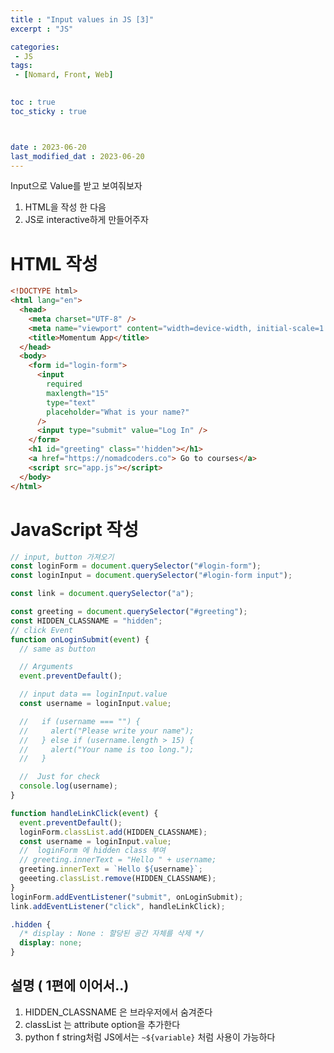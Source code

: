 ```yaml
---
title : "Input values in JS [3]"
excerpt : "JS"

categories: 
 - JS
tags: 
 - [Nomard, Front, Web]

 
toc : true
toc_sticky : true



date : 2023-06-20
last_modified_dat : 2023-06-20
---
```

<div class='notice--info' markdown='1'>
Input으로 Value를 받고 보여줘보자
</div>

1. HTML을 작성 한 다음
2. JS로 interactive하게 만들어주자

# HTML 작성
```HTML
<!DOCTYPE html>
<html lang="en">
  <head>
    <meta charset="UTF-8" />
    <meta name="viewport" content="width=device-width, initial-scale=1.0" />
    <title>Momentum App</title>
  </head>
  <body>
    <form id="login-form">
      <input
        required
        maxlength="15"
        type="text"
        placeholder="What is your name?"
      />
      <input type="submit" value="Log In" />
    </form>
    <h1 id="greeting" class="'hidden"></h1>
    <a href="https://nomadcoders.co"> Go to courses</a>
    <script src="app.js"></script>
  </body>
</html>
```

# JavaScript 작성
```JavaScript  
// input, button 가져오기
const loginForm = document.querySelector("#login-form");
const loginInput = document.querySelector("#login-form input");

const link = document.querySelector("a");

const greeting = document.querySelector("#greeting");
const HIDDEN_CLASSNAME = "hidden";
// click Event
function onLoginSubmit(event) {
  // same as button

  // Arguments
  event.preventDefault();

  // input data == loginInput.value
  const username = loginInput.value;

  //   if (username === "") {
  //     alert("Please write your name");
  //   } else if (username.length > 15) {
  //     alert("Your name is too long.");
  //   }

  //  Just for check
  console.log(username);
}

function handleLinkClick(event) {
  event.preventDefault();
  loginForm.classList.add(HIDDEN_CLASSNAME);
  const username = loginInput.value;
  //  loginForm 에 hidden class 부여
  // greeting.innerText = "Hello " + username;
  greeting.innerText = `Hello ${username}`;
  geeeting.classList.remove(HIDDEN_CLASSNAME);
}
loginForm.addEventListener("submit", onLoginSubmit);
link.addEventListener("click", handleLinkClick);
```

```CSS
.hidden {
  /* display : None : 할당된 공간 자체를 삭제 */
  display: none;
}

```




## 설명 ( 1편에 이어서..)
1. HIDDEN_CLASSNAME 은 브라우저에서 숨겨준다
2. classList 는 attribute option을 추가한다
3. python f string처럼 JS에서는 ``~${variable}`` 처럼 사용이 가능하다